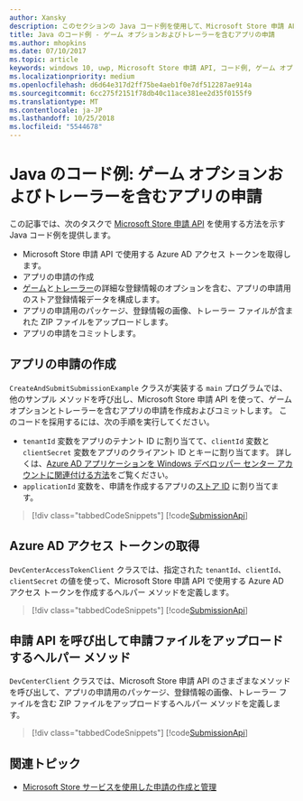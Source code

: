 ```yaml
---
author: Xansky
description: このセクションの Java コード例を使用して、Microsoft Store 申請 API を使用したゲーム オプションおよびトレーラーの申請方法をご確認ください。
title: Java のコード例 - ゲーム オプションおよびトレーラーを含むアプリの申請
ms.author: mhopkins
ms.date: 07/10/2017
ms.topic: article
keywords: windows 10, uwp, Microsoft Store 申請 API, コード例, ゲーム オプション, トレーラー, 詳細な登録情報, Java
ms.localizationpriority: medium
ms.openlocfilehash: d6d64e317d2ff75be4aeb1f0e7df512287ae914a
ms.sourcegitcommit: 6cc275f2151f78db40c11ace381ee2d35f0155f9
ms.translationtype: MT
ms.contentlocale: ja-JP
ms.lasthandoff: 10/25/2018
ms.locfileid: "5544678"
---
```

# <a name="java-sample-app-submission-with-game-options-and-trailers"></a>Java のコード例: ゲーム オプションおよびトレーラーを含むアプリの申請

この記事では、次のタスクで [Microsoft Store 申請 API](create-and-manage-submissions-using-windows-store-services.md) を使用する方法を示す Java コード例を提供します。

* Microsoft Store 申請 API で使用する Azure AD アクセス トークンを取得します。
* アプリの申請の作成
* [ゲーム](manage-app-submissions.md#gaming-options-object)と[トレーラー](manage-app-submissions.md#trailer-object)の詳細な登録情報のオプションを含む、アプリの申請用のストア登録情報データを構成します。
* アプリの申請用のパッケージ、登録情報の画像、トレーラー ファイルが含まれた ZIP ファイルをアップロードします。
* アプリの申請をコミットします。

<span id="create-app-submission" />

## <a name="create-an-app-submission"></a>アプリの申請の作成

```CreateAndSubmitSubmissionExample``` クラスが実装する ```main``` プログラムでは、他のサンプル メソッドを呼び出し、Microsoft Store 申請 API を使って、ゲーム オプションとトレーラーを含むアプリの申請を作成およびコミットします。 このコードを採用するには、次の手順を実行してください。

* ```tenantId``` 変数をアプリのテナント ID に割り当てて、```clientId``` 変数と ```clientSecret``` 変数をアプリのクライアント ID とキーに割り当てます。 詳しくは、[Azure AD アプリケーションを Windows デベロッパー センター アカウントに関連付ける方法](create-and-manage-submissions-using-windows-store-services.md#how-to-associate-an-azure-ad-application-with-your-windows-dev-center-account)をご覧ください。
* ```applicationId``` 変数を、申請を作成するアプリの[ストア ID](in-app-purchases-and-trials.md#store-ids) に割り当てます。

> [!div class="tabbedCodeSnippets"]
[!code[SubmissionApi](./code/StoreServicesExamples_SubmissionAdvancedListings/java/CreateAndSubmitSubmissionExample.java#L1-L313)]

<span id="token" />

## <a name="obtain-an-azure-ad-access-token"></a>Azure AD アクセス トークンの取得

```DevCenterAccessTokenClient``` クラスでは、指定された ```tenantId```、```clientId```、```clientSecret``` の値を使って、Microsoft Store 申請 API で使用する Azure AD アクセス トークンを作成するヘルパー メソッドを定義します。

> [!div class="tabbedCodeSnippets"]
[!code[SubmissionApi](./code/StoreServicesExamples_SubmissionAdvancedListings/java/DevCenterAccessTokenClient.java#L1-L69)]

<span id="utilities" />

## <a name="helper-methods-to-invoke-the-submission-api-and-upload-submission-files"></a>申請 API を呼び出して申請ファイルをアップロードするヘルパー メソッド

```DevCenterClient``` クラスでは、Microsoft Store 申請 API のさまざまなメソッドを呼び出して、アプリの申請用のパッケージ、登録情報の画像、トレーラー ファイルを含む ZIP ファイルをアップロードするヘルパー メソッドを定義します。

> [!div class="tabbedCodeSnippets"]
[!code[SubmissionApi](./code/StoreServicesExamples_SubmissionAdvancedListings/java/DevCenterClient.java#L1-L224)]

## <a name="related-topics"></a>関連トピック

* [Microsoft Store サービスを使用した申請の作成と管理](create-and-manage-submissions-using-windows-store-services.md)
